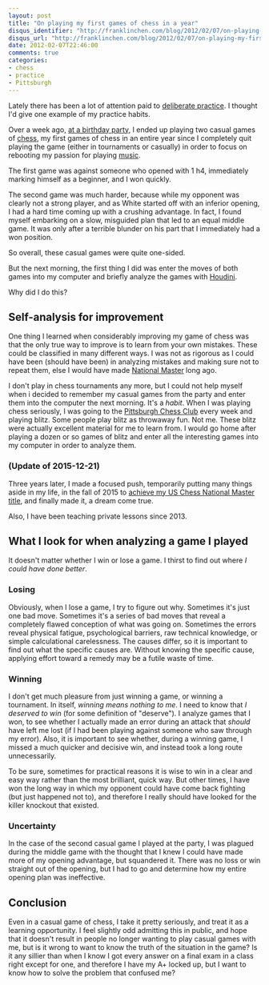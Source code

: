 ```yaml
---
layout: post
title: "On playing my first games of chess in a year"
disqus_identifier: "http://franklinchen.com/blog/2012/02/07/on-playing-my-first-games-of-chess-in-a-year/"
disqus_url: "http://franklinchen.com/blog/2012/02/07/on-playing-my-first-games-of-chess-in-a-year/"
date: 2012-02-07T22:46:00
comments: true
categories:
- chess
- practice
- Pittsburgh
---
```

Lately there has been a lot of attention paid to [deliberate practice](http://expertenough.com/1423/deliberate-practice). I thought I'd give one example of my practice habits.

Over a week ago, [at a birthday party](/blog/2012/01/27/a-new-friends-very-musical-birthday-party-changed-my-life/), I ended up playing two casual games of [chess](/categories/chess/), my first games of chess in an entire year since I completely quit playing the game (either in tournaments or casually) in order to focus on rebooting my passion for playing [music](/categories/music/).

The first game was against someone who opened with 1 h4, immediately marking himself as a beginner, and I won quickly.

The second game was much harder, because while my opponent was clearly not a strong player, and as White started off with an inferior opening, I had a hard time coming up with a crushing advantage. In fact, I found myself embarking on a slow, misguided plan that led to an equal middle game. It was only after a terrible blunder on his part that I immediately had a won position.

So overall, these casual games were quite one-sided.

But the next morning, the first thing I did was enter the moves of both games into my computer and briefly analyze the games with [Houdini](http://www.cruxis.com/chess/houdini.htm).

Why did I do this?

<!--more-->

## Self-analysis for improvement

One thing I learned when considerably improving my game of chess was that the only true way to improve is to learn from your own mistakes. These could be classified in many different ways. I was not as rigorous as I could have been (should have been) in analyzing mistakes and making sure not to repeat them, else I would have made [National Master](http://en.wikipedia.org/wiki/Chess_master) long ago.

I don't play in chess tournaments any more, but I could not help myself when i decided to remember my casual games from the party and enter them into the computer the next morning. It's a *habit*. When I was playing chess seriously, I was going to the [Pittsburgh Chess Club](http://pittsburghcc.org/) every week and playing blitz. Some people play blitz as throwaway fun. Not me. These blitz were actually excellent material for me to learn from. I would go home after playing a dozen or so games of blitz and enter all the interesting games into my computer in order to analyze them.

### (Update of 2015-12-21)

Three years later, I made a focused push, temporarily putting many
things aside in my life, in the fall of 2015 to [achieve my US Chess
National Master title](/blog/2016/01/22/on-finally-achieving-the-us-national-master-chess-title-at-age-45-part-1), and finally made it, a dream come true.

Also, I have been teaching private lessons since 2013.

## What I look for when analyzing a game I played

It doesn't matter whether I win or lose a game. I thirst to find out where *I could have done better*.

### Losing

Obviously, when I lose a game, I try to figure out why. Sometimes it's just one bad move. Sometimes it's a series of bad moves that reveal a completely flawed conception of what was going on. Sometimes the errors reveal physical fatigue, psychological barriers, raw technical knowledge, or simple calculational carelessness. The causes differ, so it is important to find out what the specific causes are. Without knowing the specific cause, applying effort toward a remedy may be a futile waste of time.

### Winning

I don't get much pleasure from just winning a game, or winning a tournament. In itself, *winning means nothing to me*. I need to know that *I deserved to win* (for some definition of "deserve"). I analyze games that I won, to see whether I actually made an error during an attack that *should* have left me lost (if I had been playing against someone who saw through my error). Also, it is important to see whether, during a winning game, I missed a much quicker and decisive win, and instead took a long route unnecessarily.

To be sure, sometimes for practical reasons it is wise to win in a clear and easy way rather than the most brilliant, quick way. But other times, I have won the long way in which my opponent could have come back fighting (but just happened not to), and therefore I really should have looked for the killer knockout that existed.

### Uncertainty

In the case of the second casual game I played at the party, I was plagued during the middle game with the thought that I knew I could have made more of my opening advantage, but squandered it. There was no loss or win straight out of the opening, but I had to go and determine how my entire opening plan was ineffective.

## Conclusion

Even in a casual game of chess, I take it pretty seriously, and treat it as a learning opportunity. I feel slightly odd admitting this in public, and hope that it doesn't result in people no longer wanting to play casual games with me, but is it wrong to want to know the truth of the situation in the game? Is it any sillier than when I know I got every answer on a final exam in a class right except for one, and therefore I have my A+ locked up, but I want to know how to solve the problem that confused me?
